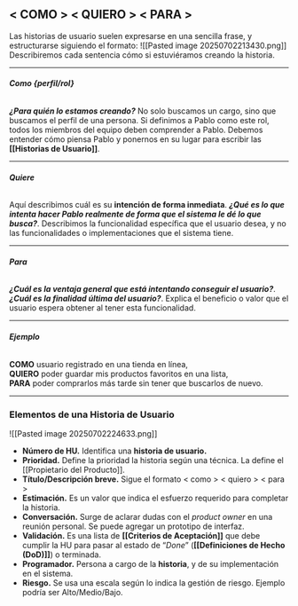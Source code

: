 ## **< COMO > < QUIERO > < PARA >**
Las historias de usuario suelen expresarse en una sencilla frase, y estructurarse siguiendo el formato: 
![[Pasted image 20250702213430.png]]
Describiremos cada sentencia cómo si estuviéramos creando la historia.
****
###### **Como {perfil/rol}**
***¿Para quién lo estamos creando?***
No solo buscamos un cargo, sino que buscamos el perfil de una persona.
Si definimos a Pablo como este rol, todos los miembros del equipo deben comprender a Pablo. Debemos entender cómo piensa Pablo y ponernos en su lugar para escribir las **[[Historias de Usuario]]**.
****
###### **Quiere**
Aquí describimos cuál es su **intención de forma inmediata**. ***¿Qué es lo que intenta hacer Pablo realmente de forma que el sistema le dé lo que busca?***.
Describimos la funcionalidad específica que el usuario desea, y no las funcionalidades o implementaciones que el sistema tiene.
****
###### **Para**
***¿Cuál es la ventaja general que está intentando conseguir el usuario?***.
***¿Cuál es la finalidad última del usuario?***.
Explica el beneficio o valor que el usuario espera obtener al tener esta funcionalidad.
****
###### **Ejemplo**
**COMO** usuario registrado en una tienda en línea,  
**QUIERO** poder guardar mis productos favoritos en una lista,  
**PARA** poder comprarlos más tarde sin tener que buscarlos de nuevo.
****
### **Elementos de una Historia de Usuario**
![[Pasted image 20250702224633.png]]
- **Número de HU.** Identifica una **historia de usuario.**
- **Prioridad.** Define la prioridad la historia según una técnica. La define el [[Propietario del Producto]]. 
- **Título/Descripción breve.** Sigue el formato < como > < quiero > < para >
- **Estimación.** Es un valor que indica el esfuerzo requerido para completar la historia.
- **Conversación.** Surge de aclarar dudas con el _product owner_ en una reunión personal. Se puede agregar un prototipo de interfaz.
- **Validación.** Es una lista de **[[Criterios de Aceptación]]** que debe cumplir la HU para pasar al estado de “*Done*” (**[[Definiciones de Hecho (DoD)]]**) o terminada.
- **Programador.** Persona a cargo de la **historia**, y de su implementación en el sistema.
- **Riesgo.** Se usa una escala según lo indica la gestión de riesgo. Ejemplo podría ser Alto/Medio/Bajo.